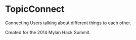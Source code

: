 TopicConnect
============

Connecting Users talking about different things to each other.

Created for the 2014 Mylan Hack Summit.
